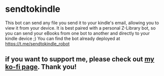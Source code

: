 # sendtokindle

This bot can send any file you send it to your kindle's email, allowing you to view it from your device.
It is best paired with a personal Z-Library bot, so you can send your eBooks from one bot to another and directly to your kindle device ;)
You can find the bot already deployed at https://t.me/sendtokindle_robot

## if you want to support me, please check out [my ko-fi page](https://ko-fi.com/gabrielsparkes). Thank you!

